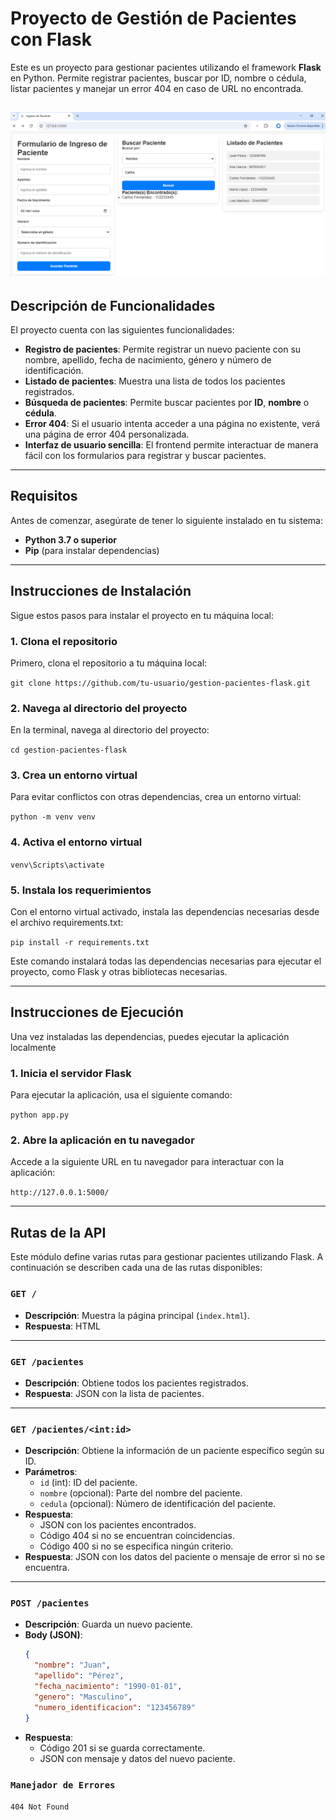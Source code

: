 # Proyecto de Gestión de Pacientes con Flask

Este es un proyecto para gestionar pacientes utilizando el framework **Flask** en Python. Permite registrar pacientes, buscar por ID, nombre o cédula, listar pacientes y manejar un error 404 en caso de URL no encontrada.

![Image](image.png)
---

## Descripción de Funcionalidades

El proyecto cuenta con las siguientes funcionalidades:

- **Registro de pacientes**: Permite registrar un nuevo paciente con su nombre, apellido, fecha de nacimiento, género y número de identificación.
- **Listado de pacientes**: Muestra una lista de todos los pacientes registrados.
- **Búsqueda de pacientes**: Permite buscar pacientes por **ID**, **nombre** o **cédula**.
- **Error 404**: Si el usuario intenta acceder a una página no existente, verá una página de error 404 personalizada.
- **Interfaz de usuario sencilla**: El frontend permite interactuar de manera fácil con los formularios para registrar y buscar pacientes.

---

## Requisitos

Antes de comenzar, asegúrate de tener lo siguiente instalado en tu sistema:

- **Python 3.7 o superior**
- **Pip** (para instalar dependencias)

---

## Instrucciones de Instalación

Sigue estos pasos para instalar el proyecto en tu máquina local:

### 1. Clona el repositorio

Primero, clona el repositorio a tu máquina local:

`` git clone https://github.com/tu-usuario/gestion-pacientes-flask.git ``

### 2. Navega al directorio del proyecto

En la terminal, navega al directorio del proyecto:

`` cd gestion-pacientes-flask ``

### 3. Crea un entorno virtual

Para evitar conflictos con otras dependencias, crea un entorno virtual:

`` python -m venv venv ``

### 4. Activa el entorno virtual

`` venv\Scripts\activate ``

### 5. Instala los requerimientos

Con el entorno virtual activado, instala las dependencias necesarias desde el archivo requirements.txt:

`` pip install -r requirements.txt ``

Este comando instalará todas las dependencias necesarias para ejecutar el proyecto, como Flask y otras bibliotecas necesarias.

---

## Instrucciones de Ejecución

Una vez instaladas las dependencias, puedes ejecutar la aplicación localmente

### 1. Inicia el servidor Flask

Para ejecutar la aplicación, usa el siguiente comando:

`` python app.py ``

### 2. Abre la aplicación en tu navegador

Accede a la siguiente URL en tu navegador para interactuar con la aplicación:

`` http://127.0.0.1:5000/ ``

---

## Rutas de la API

Este módulo define varias rutas para gestionar pacientes utilizando Flask. A continuación se describen cada una de las rutas disponibles:

### `GET /`
- **Descripción**: Muestra la página principal (`index.html`).
- **Respuesta**: HTML

---

### `GET /pacientes`
- **Descripción**: Obtiene todos los pacientes registrados.
- **Respuesta**: JSON con la lista de pacientes.

---

### `GET /pacientes/<int:id>`
- **Descripción**: Obtiene la información de un paciente específico según su ID.
- **Parámetros**:
  - `id` (int): ID del paciente.
  - `nombre` (opcional): Parte del nombre del paciente.
  - `cedula` (opcional): Número de identificación del paciente.
- **Respuesta**:
  - JSON con los pacientes encontrados.
  - Código 404 si no se encuentran coincidencias.
  - Código 400 si no se especifica ningún criterio.
- **Respuesta**: JSON con los datos del paciente o mensaje de error si no se encuentra.

---

### `POST /pacientes`
- **Descripción**: Guarda un nuevo paciente.
- **Body (JSON)**:
  ```json
  {
    "nombre": "Juan",
    "apellido": "Pérez",
    "fecha_nacimiento": "1990-01-01",
    "genero": "Masculino",
    "numero_identificacion": "123456789"
  }
- **Respuesta**:
  - Código 201 si se guarda correctamente.
  - JSON con mensaje y datos del nuevo paciente.

### `Manejador de Errores`
`404 Not Found`

